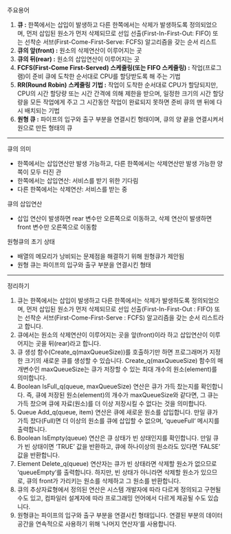 주요용어

1. **큐 :** 한쪽에서는 삽입이 발생하고 다른 한쪽에서는 삭제가 발생하도록 정의되었으며, 먼저 삽입된 원소가 먼저 삭제되므로 선입 선출(First-In-First-Out: FIFO) 또는 선착순 서브(First-Come-First-Serve: FCFS) 알고리즘을 갖는 순서 리스트
2. **큐의 앞(front) :** 원소의 삭제연산이 이루어지는 곳
3. **큐의 뒤(rear) :** 원소의 삽입연산이 이루어지는 곳
4. **FCFS(First-Come First-Served) 스케줄링(또는 FIFO 스케줄링) :** 작업(프로그램)이 준비 큐에 도착한 순서대로 CPU를 할당받도록 해 주는 기법
5. **RR(Round Robin) 스케줄링 기법 :** 작업이 도착한 순서대로 CPU가 할당되지만, CPU의 시간 할당량 또는 시간 간격에 의해 제한을 받으며, 일정한 크기의 시간 할당량을 모든 작업에게 주고 그 시간동안 작업이 완료되지 못하면 준비 큐의 맨 뒤에 다시 배치되는 기법
6. **원형 큐 :** 파이프의 입구와 출구 부분을 연결시킨 형태이며, 큐의 양 끝을 연결시켜서 원으로 만든 형태의 큐

---

큐의 의미

- 한쪽에서는 삽입연산만 발생 가능하고, 다른 한쪽에서는 삭제연산만 발생 가능한 양쪽이 모두 터진 관
- 한쪽에서는 삽입연산: 서비스를 받기 위한 기다림
- 다른 한쪽에서는 삭제연산: 서비스를 받는 중

큐의 삽입연산

- 삽입 연산이 발생하면 rear 변수만 오른쪽으로 이동하고, 삭제 연산이 발생하면 front 변수만 오른쪽으로 이동함

원형큐의 초기 상태

- 배열의 메모리가 낭비되는 문제점을 해결하기 위해 원형큐가 제안됨
- 원형 큐는 파이프의 입구와 출구 부분을 연결시킨 형태

---

정리하기

1. 큐는 한쪽에서는 삽입이 발생하고 다른 한쪽에서는 삭제가 발생하도록 정의되었으며, 먼저 삽입된 원소가 먼저 삭제되므로 선입 선출(First-In-First-Out : FIFO) 또는 선착순 서브(First-Come-First-Serve : FCFS) 알고리즘을 갖는 순서 리스트라고 합니다.
2. 큐에서는 원소의 삭제연산이 이루어지는 곳을 앞(front)이라 하고 삽입연산이 이루어지는 곳을 뒤(rear)라고 합니다.
3. 큐 생성 함수(Create_q(maxQueueSize))를 호출하기만 하면 프로그래머가 지정한 크기의 새로운 큐를 생성할 수 있습니다. Create_q(maxQueueSize) 함수의 매개변수인 maxQueueSize는 큐가 저장할 수 있는 최대 개수의 원소(element)를 의미합니다.
4. Boolean IsFull_q(queue, maxQueueSize) 연산은 큐가 가득 찼는지를 확인합니다. 즉, 큐에 저장된 원소(element)의 개수가 maxQueueSize와 같다면, 그 큐는 가득 찼으며 큐에 자료(원소)를 더 이상 저장시킬 수 없다는 것을 의미합니다.
5. Queue Add_q(queue, item) 연산은 큐에 새로운 원소를 삽입합니다. 만일 큐가 가득 찼다(Full)면 더 이상의 원소를 큐에 삽입할 수 없으며, ‘queueFull‘ 메시지를 출력합니다.
6. Boolean IsEmpty(queue) 연산은 큐 상태가 빈 상태인지를 확인합니다. 만일 큐가 빈 상태이면 ‘TRUE’ 값을 반환하고, 큐에 하나이상의 원소라도 있다면 ‘FALSE’ 값을 반환합니다.
7. Element Delete_q(queue) 연산자는 큐가 빈 상태라면 삭제할 원소가 없으므로 ‘queueEmpty‘를 출력합니다. 하지만, 빈 상태가 아니라면 삭제할 원소가 있으므로, 큐의 front가 가리키는 원소를 삭제하고 그 원소를 반환합니다.
8. 큐의 추상자료형에서 정의된 연산은 시스템 개발자에 따라 다르게 정의되고 구현될 수도 있고, 컴파일러 설계자에 따라 프로그래밍 언어에서 다르게 제공될 수도 있습니다.
9. 원형큐는 파이프의 입구와 출구 부분을 연결시킨 형태입니다. 연결된 부분의 데이터 공간을 연속적으로 사용하기 위해 ‘나머지 연산자‘를 사용합니다.